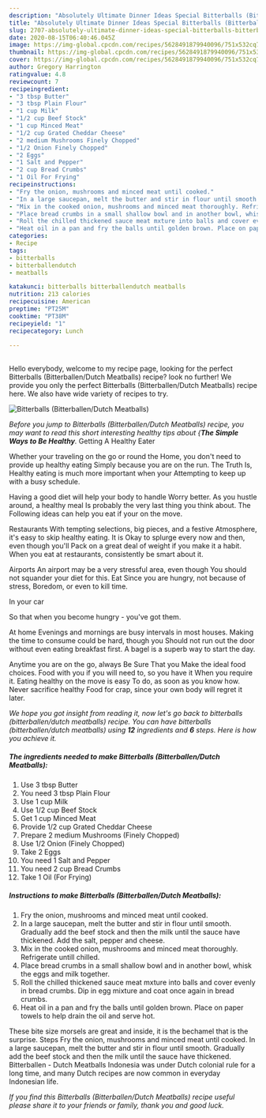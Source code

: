 ```yaml
---
description: "Absolutely Ultimate Dinner Ideas Special Bitterballs (Bitterballen/Dutch Meatballs)"
title: "Absolutely Ultimate Dinner Ideas Special Bitterballs (Bitterballen/Dutch Meatballs)"
slug: 2707-absolutely-ultimate-dinner-ideas-special-bitterballs-bitterballen-dutch-meatballs
date: 2020-08-15T06:40:46.045Z
image: https://img-global.cpcdn.com/recipes/5628491879940096/751x532cq70/bitterballs-bitterballendutch-meatballs-recipe-main-photo.jpg
thumbnail: https://img-global.cpcdn.com/recipes/5628491879940096/751x532cq70/bitterballs-bitterballendutch-meatballs-recipe-main-photo.jpg
cover: https://img-global.cpcdn.com/recipes/5628491879940096/751x532cq70/bitterballs-bitterballendutch-meatballs-recipe-main-photo.jpg
author: Gregory Harrington
ratingvalue: 4.8
reviewcount: 7
recipeingredient:
- "3 tbsp Butter"
- "3 tbsp Plain Flour"
- "1 cup Milk"
- "1/2 cup Beef Stock"
- "1 cup Minced Meat"
- "1/2 cup Grated Cheddar Cheese"
- "2 medium Mushrooms Finely Chopped"
- "1/2 Onion Finely Chopped"
- "2 Eggs"
- "1 Salt and Pepper"
- "2 cup Bread Crumbs"
- "1 Oil For Frying"
recipeinstructions:
- "Fry the onion, mushrooms and minced meat until cooked."
- "In a large saucepan, melt the butter and stir in flour until smooth. Gradually add the beef stock and then the milk until the sauce have thickened. Add the salt, pepper and cheese."
- "Mix in the cooked onion, mushrooms and minced meat thoroughly. Refrigerate untill chilled."
- "Place bread crumbs in a small shallow bowl and in another bowl, whisk the eggs and milk together."
- "Roll the chilled thickened sauce meat mxture into balls and cover evenly in bread crumbs. Dip in egg mixture and coat once again in bread crumbs."
- "Heat oil in a pan and fry the balls until golden brown. Place on paper towels to help drain the oil and serve hot."
categories:
- Recipe
tags:
- bitterballs
- bitterballendutch
- meatballs

katakunci: bitterballs bitterballendutch meatballs 
nutrition: 213 calories
recipecuisine: American
preptime: "PT25M"
cooktime: "PT38M"
recipeyield: "1"
recipecategory: Lunch

---
```

<br>
Hello everybody, welcome to my recipe page, looking for the perfect Bitterballs (Bitterballen/Dutch Meatballs) recipe? look no further! We provide you only the perfect Bitterballs (Bitterballen/Dutch Meatballs) recipe here. We also have wide variety of recipes to try.
<br>


![Bitterballs (Bitterballen/Dutch Meatballs)](https://img-global.cpcdn.com/recipes/5628491879940096/751x532cq70/bitterballs-bitterballendutch-meatballs-recipe-main-photo.jpg)

<i>Before you jump to Bitterballs (Bitterballen/Dutch Meatballs) recipe, you may want to read this short interesting healthy tips about {<strong>The Simple Ways to Be Healthy</strong>.</i>
Getting A Healthy Eater

Whether your traveling on the go or round the
Home, you don't need to provide up healthy eating
Simply because you are on the run. The Truth Is,
Healthy eating is much more important when your
Attempting to keep up with a busy schedule.

Having a good diet will help your body to handle
Worry better. As you hustle around, a healthy meal
Is probably the very last thing you think about. The
Following ideas can help you eat if your on the move.

Restaurants
With tempting selections, big pieces, and a festive
Atmosphere, it's easy to skip healthy eating. It is 
Okay to splurge every now and then, even though you'll
Pack on a great deal of weight if you make it a habit.
When you eat at restaurants, consistently be smart
about it.

Airports
An airport may be a very stressful area, even though 
You should not squander your diet for this. Eat
Since you are hungry, not because of stress,
Boredom, or even to kill time.

In your car

So that when you become hungry - you've got them.

At home
Evenings and mornings are busy intervals in most houses.
Making the time to consume could be hard, though you
Should not run out the door without even eating breakfast
first. 
A bagel is a superb way to start the day.

Anytime you are on the go, always Be Sure That you
Make the ideal food choices. 
Food with you if you will need to, so you have it
When you require it. Eating healthy on the move is easy
To do, as soon as you know how. Never sacrifice healthy
Food for crap, since your own body will regret it later.


<i>We hope you got insight from reading it, now let's go back to bitterballs (bitterballen/dutch meatballs) recipe. You can have bitterballs (bitterballen/dutch meatballs) using <strong>12</strong> ingredients and <strong>6</strong> steps. Here is how you achieve it.
</i>

##### The ingredients needed to make Bitterballs (Bitterballen/Dutch Meatballs):

1. Use 3 tbsp Butter
1. You need 3 tbsp Plain Flour
1. Use 1 cup Milk
1. Use 1/2 cup Beef Stock
1. Get 1 cup Minced Meat
1. Provide 1/2 cup Grated Cheddar Cheese
1. Prepare 2 medium Mushrooms (Finely Chopped)
1. Use 1/2 Onion (Finely Chopped)
1. Take 2 Eggs
1. You need 1 Salt and Pepper
1. You need 2 cup Bread Crumbs
1. Take 1 Oil (For Frying)


##### Instructions to make Bitterballs (Bitterballen/Dutch Meatballs):

1. Fry the onion, mushrooms and minced meat until cooked.
1. In a large saucepan, melt the butter and stir in flour until smooth. Gradually add the beef stock and then the milk until the sauce have thickened. Add the salt, pepper and cheese.
1. Mix in the cooked onion, mushrooms and minced meat thoroughly. Refrigerate untill chilled.
1. Place bread crumbs in a small shallow bowl and in another bowl, whisk the eggs and milk together.
1. Roll the chilled thickened sauce meat mxture into balls and cover evenly in bread crumbs. Dip in egg mixture and coat once again in bread crumbs.
1. Heat oil in a pan and fry the balls until golden brown. Place on paper towels to help drain the oil and serve hot.


These bite size morsels are great and inside, it is the bechamel that is the surprise. Steps Fry the onion, mushrooms and minced meat until cooked. In a large saucepan, melt the butter and stir in flour until smooth. Gradually add the beef stock and then the milk until the sauce have thickened. Bitterballen - Dutch Meatballs Indonesia was under Dutch colonial rule for a long time, and many Dutch recipes are now common in everyday Indonesian life. 

<i>If you find this Bitterballs (Bitterballen/Dutch Meatballs) recipe useful please share it to your friends or family, thank you and good luck.</i>
